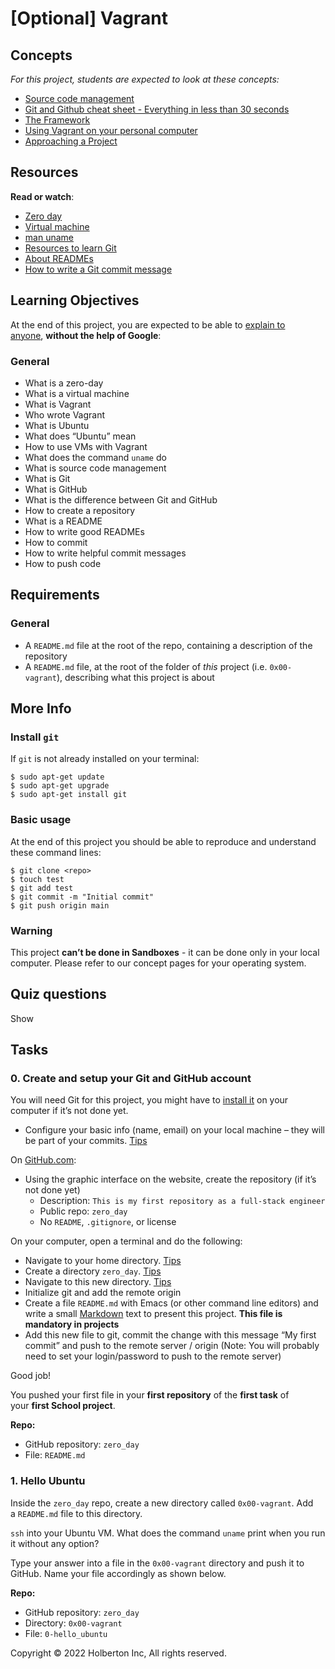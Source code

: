 <div class="hidden-xs navigation sidebar">
<h1 class="gap">[Optional] Vagrant</h1>
</div>
<main>
<article class="">
<div class="project row">
<div class="col-xs-12 col-md-10 col-lg-8 contains-images">
<ul id="project-metadata" class="list-group metadata"></ul>
<h2>Concepts</h2>
<div class="panel panel-default">
<div class="panel-body">
<p><em>For this project, students are expected to look at these concepts:</em></p>
<ul>
<li><a href="https://intranet.hbtn.io/concepts/22">Source code management</a></li>
<li><a href="https://intranet.hbtn.io/concepts/57">Git and Github cheat sheet - Everything in less than 30 seconds</a></li>
<li><a href="https://intranet.hbtn.io/concepts/75">The Framework</a></li>
<li><a href="https://intranet.hbtn.io/concepts/81">Using Vagrant on your personal computer</a></li>
<li><a href="https://intranet.hbtn.io/concepts/350">Approaching a Project</a></li>
</ul>
</div>
</div>
<div id="project-description" class="well clean">
<h2>Resources</h2>
<p><strong>Read or watch</strong>:</p>
<ul>
<li><a title="Zero day" href="https://intranet.hbtn.io/rltoken/NcuS4-7zF9-edjbo157uQQ" target="_blank" rel="noopener">Zero day</a></li>
<li><a title="Virtual machine" href="https://intranet.hbtn.io/rltoken/v2RbeSrU14w3KTwbGYH3Fw" target="_blank" rel="noopener">Virtual machine</a></li>
<li><a title="man uname" href="https://intranet.hbtn.io/rltoken/3AHxDiZwhZwPM_GiHox0gQ" target="_blank" rel="noopener">man uname</a></li>
<li><a title="Resources to learn Git" href="https://intranet.hbtn.io/rltoken/i2CtlPhs4zaAbtEUdY2l3A" target="_blank" rel="noopener">Resources to learn Git</a></li>
<li><a title="About READMEs" href="https://intranet.hbtn.io/rltoken/86HNyB59eoxAhtIahOXKGQ" target="_blank" rel="noopener">About READMEs</a></li>
<li><a title="How to write a Git commit message" href="https://intranet.hbtn.io/rltoken/4szBlqEXwOgr1YON9bxhPQ" target="_blank" rel="noopener">How to write a Git commit message</a></li>
</ul>
<h2>Learning Objectives</h2>
<p>At the end of this project, you are expected to be able to&nbsp;<a title="explain to anyone" href="https://intranet.hbtn.io/rltoken/9E9csOc85_TcgG0jeF8Oxw" target="_blank" rel="noopener">explain to anyone</a>,&nbsp;<strong>without the help of Google</strong>:</p>
<h3>General</h3>
<ul>
<li>What is a zero-day</li>
<li>What is a virtual machine</li>
<li>What is Vagrant</li>
<li>Who wrote Vagrant</li>
<li>What is Ubuntu</li>
<li>What does &ldquo;Ubuntu&rdquo; mean</li>
<li>How to use VMs with Vagrant</li>
<li>What does the command&nbsp;<code>uname</code>&nbsp;do</li>
<li>What is source code management</li>
<li>What is Git</li>
<li>What is GitHub</li>
<li>What is the difference between Git and GitHub</li>
<li>How to create a repository</li>
<li>What is a README</li>
<li>How to write good READMEs</li>
<li>How to commit</li>
<li>How to write helpful commit messages</li>
<li>How to push code</li>
</ul>
<h2>Requirements</h2>
<h3>General</h3>
<ul>
<li>A&nbsp;<code>README.md</code>&nbsp;file at the root of the repo, containing a description of the repository</li>
<li>A&nbsp;<code>README.md</code>&nbsp;file, at the root of the folder of&nbsp;<em>this</em>&nbsp;project (i.e.&nbsp;<code>0x00-vagrant</code>), describing what this project is about</li>
</ul>
<h2>More Info</h2>
<h3>Install&nbsp;<code>git</code></h3>
<p>If&nbsp;<code>git</code>&nbsp;is not already installed on your terminal:</p>
<pre><code>$ sudo apt-get update
$ sudo apt-get upgrade
$ sudo apt-get install git
</code></pre>
<h3>Basic usage</h3>
<p>At the end of this project you should be able to reproduce and understand these command lines:</p>
<pre><code>$ git clone &lt;repo&gt;
$ touch test
$ git add test
$ git commit -m "Initial commit"
$ git push origin main
</code></pre>
<h3>Warning</h3>
<p>This project&nbsp;<strong>can&rsquo;t be done in Sandboxes</strong>&nbsp;- it can be done only in your local computer. Please refer to our concept pages for your operating system.</p>
</div>
<h2 id="project-quiz-questions-title" class="gap">Quiz questions</h2>
<div class="panel panel-default">
<div class="panel-body">
<p id="quiz_questions_collapse_toggle">Show</p>
</div>
</div>
<h2 class="gap">Tasks</h2>
<div id="task-num-0" data-role="task3902" data-position="1">
<div id="task-3902" class="panel panel-default task-card "><span id="user_id" data-id="4543"></span>
<div class="panel-heading panel-heading-actions">
<h3 class="panel-title">0. Create and setup your Git and GitHub account</h3>
</div>
<div class="panel-body">
<p>You will need Git for this project, you might have to&nbsp;<a title="install it" href="https://intranet.hbtn.io/rltoken/TJrA7MIEl9LxnkGNH_ddmw" target="_blank" rel="noopener">install it</a>&nbsp;on your computer if it&rsquo;s not done yet.</p>
<ul>
<li>Configure your basic info (name, email) on your local machine &ndash; they will be part of your commits.&nbsp;<a title="Tips" href="https://intranet.hbtn.io/rltoken/72jmwYpf2OeuoOn9XM3vQg" target="_blank" rel="noopener">Tips</a></li>
</ul>
<p>On&nbsp;<a title="GitHub.com" href="https://intranet.hbtn.io/rltoken/m27bKy8K40cIkyHWQ36i2w" target="_blank" rel="noopener">GitHub.com</a>:</p>
<ul>
<li>Using the graphic interface on the website, create the repository (if it&rsquo;s not done yet)
<ul>
<li>Description:&nbsp;<code>This is my first repository as a full-stack engineer</code></li>
<li>Public repo:&nbsp;<code>zero_day</code></li>
<li>No&nbsp;<code>README</code>,&nbsp;<code>.gitignore</code>, or license</li>
</ul>
</li>
</ul>
<p>On your computer, open a terminal and do the following:</p>
<ul>
<li>Navigate to your home directory.&nbsp;<a title="Tips" href="https://intranet.hbtn.io/rltoken/-odz94uVNOsPV1ovYZLuyw" target="_blank" rel="noopener">Tips</a></li>
<li>Create a directory&nbsp;<code>zero_day</code>.&nbsp;<a title="Tips" href="https://intranet.hbtn.io/rltoken/AHYBfU0itf9qEiwLdiaVJw" target="_blank" rel="noopener">Tips</a></li>
<li>Navigate to this new directory.&nbsp;<a title="Tips" href="https://intranet.hbtn.io/rltoken/9g9c-qBPHWSGcpxbs69ASw" target="_blank" rel="noopener">Tips</a></li>
<li>Initialize git and add the remote origin</li>
<li>Create a file&nbsp;<code>README.md</code>&nbsp;with Emacs (or other command line editors) and write a small&nbsp;<a title="Markdown" href="https://intranet.hbtn.io/rltoken/Ru3ANLuzGs4g0v2qsN3efA" target="_blank" rel="noopener">Markdown</a>&nbsp;text to present this project.&nbsp;<strong>This file is mandatory in projects</strong></li>
<li>Add this new file to git, commit the change with this message &ldquo;My first commit&rdquo; and push to the remote server / origin (Note: You will probably need to set your login/password to push to the remote server)</li>
</ul>
<p>Good job!</p>
<p>You pushed your first file in your&nbsp;<strong>first repository</strong>&nbsp;of the&nbsp;<strong>first task</strong>&nbsp;of your&nbsp;<strong>first School project</strong>.</p>
</div>
<div class="list-group">
<div class="list-group-item">
<p><strong>Repo:</strong></p>
<ul>
<li>GitHub repository:&nbsp;<code>zero_day</code></li>
<li>File:&nbsp;<code>README.md</code></li>
</ul>
</div>
</div>
</div>
</div>
<div id="task-num-1" data-role="task808" data-position="2">
<div id="task-808" class="panel panel-default task-card "><span id="user_id" data-id="4543"></span>
<div class="panel-heading panel-heading-actions">
<h3 class="panel-title">1. Hello Ubuntu</h3>
</div>
<div class="panel-body">
<p>Inside the&nbsp;<code>zero_day</code>&nbsp;repo, create a new directory called&nbsp;<code>0x00-vagrant</code>. Add a&nbsp;<code>README.md</code>&nbsp;file to this directory.</p>
<p><code>ssh</code>&nbsp;into your Ubuntu VM. What does the command&nbsp;<code>uname</code>&nbsp;print when you run it without any option?</p>
<p>Type your answer into a file in the&nbsp;<code>0x00-vagrant</code>&nbsp;directory and push it to GitHub. Name your file accordingly as shown below.</p>
</div>
<div class="list-group">
<div class="list-group-item">
<p><strong>Repo:</strong></p>
<ul>
<li>GitHub repository:&nbsp;<code>zero_day</code></li>
<li>Directory:&nbsp;<code>0x00-vagrant</code></li>
<li>File:&nbsp;<code>0-hello_ubuntu</code></li>
</ul>
</div>
</div>
</div>
</div>
</div>
</div>
</article>
<div class="copyright">Copyright &copy; 2022 Holberton Inc, All rights reserved.</div>
</main>
